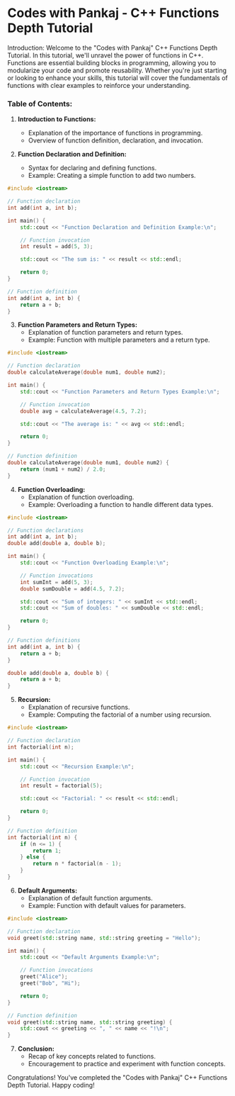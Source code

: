 # Codes with Pankaj - C++ Functions Depth Tutorial

Introduction:
Welcome to the "Codes with Pankaj" C++ Functions Depth Tutorial. In this tutorial, we'll unravel the power of functions in C++. Functions are essential building blocks in programming, allowing you to modularize your code and promote reusability. Whether you're just starting or looking to enhance your skills, this tutorial will cover the fundamentals of functions with clear examples to reinforce your understanding.

### Table of Contents:

1. **Introduction to Functions:**
   - Explanation of the importance of functions in programming.
   - Overview of function definition, declaration, and invocation.

2. **Function Declaration and Definition:**
   - Syntax for declaring and defining functions.
   - Example: Creating a simple function to add two numbers.

```cpp
#include <iostream>

// Function declaration
int add(int a, int b);

int main() {
    std::cout << "Function Declaration and Definition Example:\n";

    // Function invocation
    int result = add(5, 3);

    std::cout << "The sum is: " << result << std::endl;

    return 0;
}

// Function definition
int add(int a, int b) {
    return a + b;
}
```

3. **Function Parameters and Return Types:**
   - Explanation of function parameters and return types.
   - Example: Function with multiple parameters and a return type.

```cpp
#include <iostream>

// Function declaration
double calculateAverage(double num1, double num2);

int main() {
    std::cout << "Function Parameters and Return Types Example:\n";

    // Function invocation
    double avg = calculateAverage(4.5, 7.2);

    std::cout << "The average is: " << avg << std::endl;

    return 0;
}

// Function definition
double calculateAverage(double num1, double num2) {
    return (num1 + num2) / 2.0;
}
```

4. **Function Overloading:**
   - Explanation of function overloading.
   - Example: Overloading a function to handle different data types.

```cpp
#include <iostream>

// Function declarations
int add(int a, int b);
double add(double a, double b);

int main() {
    std::cout << "Function Overloading Example:\n";

    // Function invocations
    int sumInt = add(5, 3);
    double sumDouble = add(4.5, 7.2);

    std::cout << "Sum of integers: " << sumInt << std::endl;
    std::cout << "Sum of doubles: " << sumDouble << std::endl;

    return 0;
}

// Function definitions
int add(int a, int b) {
    return a + b;
}

double add(double a, double b) {
    return a + b;
}
```

5. **Recursion:**
   - Explanation of recursive functions.
   - Example: Computing the factorial of a number using recursion.

```cpp
#include <iostream>

// Function declaration
int factorial(int n);

int main() {
    std::cout << "Recursion Example:\n";

    // Function invocation
    int result = factorial(5);

    std::cout << "Factorial: " << result << std::endl;

    return 0;
}

// Function definition
int factorial(int n) {
    if (n <= 1) {
        return 1;
    } else {
        return n * factorial(n - 1);
    }
}
```

6. **Default Arguments:**
   - Explanation of default function arguments.
   - Example: Function with default values for parameters.

```cpp
#include <iostream>

// Function declaration
void greet(std::string name, std::string greeting = "Hello");

int main() {
    std::cout << "Default Arguments Example:\n";

    // Function invocations
    greet("Alice");
    greet("Bob", "Hi");

    return 0;
}

// Function definition
void greet(std::string name, std::string greeting) {
    std::cout << greeting << ", " << name << "!\n";
}
```

7. **Conclusion:**
   - Recap of key concepts related to functions.
   - Encouragement to practice and experiment with function concepts.

Congratulations! You've completed the "Codes with Pankaj" C++ Functions Depth Tutorial. Happy coding!